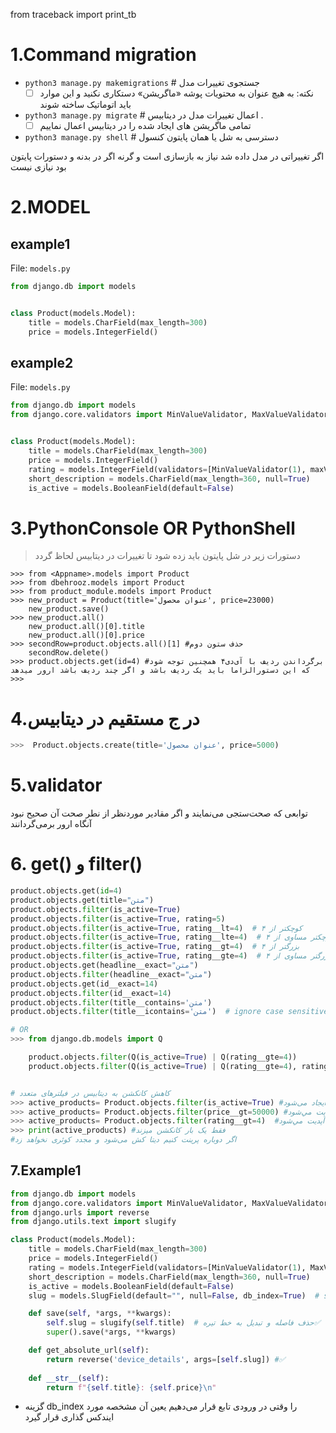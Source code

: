 from traceback import print_tb

# 1.Command migration

* `python3 manage.py makemigrations` # جستجوی تغییرات مدل
    + [ ]   نکته: به هیچ عنوان به محتویات پوشه «ماگریشن» دستکاری نکنید و این موارد باید اتوماتیک ساخته شوند
* `python3 manage.py migrate` # اعمال تغییرات مدل در دیتابیس .
    + [ ]    تمامی ماگریشن های ایجاد شده را در دیتابیس اعمال نماییم
* `python3 manage.py shell` # دسترسی به شل یا همان پایتون کنسول

اگر تغییراتی در مدل داده شد نیاز به بازسازی است و گرنه اگر در بدنه و دستورات پایتون بود نیازی نیست

# 2.MODEL

## example1

File: `models.py`

```python
from django.db import models


class Product(models.Model):
    title = models.CharField(max_length=300)
    price = models.IntegerField()
```

## example2

File: `models.py`

```python
from django.db import models
from django.core.validators import MinValueValidator, MaxValueValidator


class Product(models.Model):
    title = models.CharField(max_length=300)
    price = models.IntegerField()
    rating = models.IntegerField(validators=[MinValueValidator(1), maxValueValidator(5)], default=0)
    short_description = models.CharField(max_length=360, null=True)
    is_active = models.BooleanField(default=False)
```

# 3.PythonConsole OR PythonShell

> دستورات زیر در شل پایتون باید زده شود تا تغییرات در دیتابیس لحاظ گردد

```
>>> from <Appname>.models import Product
>>> from dbehrooz.models import Product
>>> from product_module.models import Product
>>> new_product = Product(title='عنوان محصول', price=23000)
    new_product.save()
>>> new_product.all()
    new_product.all()[0].title
    new_product.all()[0].price
>>> secondRow=product.objects.all()[1] #حذف ستون دوم
    secondRow.delete()
>>> product.objects.get(id=4) #برگرداندن ردیف با آی‌دی۴ همچنین توجه شود که این دستورالزاما باید یک ردیف باشد و اگر چند ردیف باشد ارور میدهد 
>>>   
```

# 4.در ج مستقیم در دیتابیس 

```python
>>>  Product.objects.create(title='عنوان محصول', price=5000)
```


# 5.validator

توابعی که صحت‌ستجی می‌نمایند و اگر مقادیر موردنظر از نطر صحت آن صحیح نبود آنگاه ارور برمی‌گردانند
 


# 6. get() و filter()

```python
product.objects.get(id=4)
product.objects.get(title="متن")
product.objects.filter(is_active=True)
product.objects.filter(is_active=True, rating=5)
product.objects.filter(is_active=True, rating__lt=4)  # کوچکتر از ۴
product.objects.filter(is_active=True, rating__lte=4)  # کوچکتر مساوی از ۴
product.objects.filter(is_active=True, rating__gt=4)  # بزرگتر از ۴
product.objects.filter(is_active=True, rating__gte=4)  # بزرگتر مساوی از ۴
product.objects.get(headline__exact="متن")
product.objects.filter(headline__exact="متن")
product.objects.get(id__exact=14)
product.objects.filter(id__exact=14)
product.objects.filter(title__contains='متن')
product.objects.filter(title__icontains='متن')  # ignore case sensitive

# OR
>>> from django.db.models import Q

    product.objects.filter(Q(is_active=True) | Q(rating__gte=4))
    product.objects.filter(Q(is_active=True) | Q(rating__gte=4), rating__lt=5)


# کاهش کانکشن به دیتابیس در فیلترهای متعدد
>>> active_products= Product.objects.filter(is_active=True) #کوئری ایجاد می‌شود
>>> active_products= Product.objects.filter(price__gt=50000) #کوئری آپدیت مي‌شود
>>> active_products= Product.objects.filter(rating__gt=4)  #کوئری آپدیت مي‌شود
>>> print(active_products) #فقط یک بار کانکشن میزند
#اگر دوباره پرینت کنیم دیتا کش می‌شود و مجدد کوئری نخواهد زد

```


## 7.Example1

```python
from django.db import models
from django.core.validators import MinValueValidator, MaxValueValidator
from django.urls import reverse
from django.utils.text import slugify

class Product(models.Model):
    title = models.CharField(max_length=300)
    price = models.IntegerField()
    rating = models.IntegerField(validators=[MinValueValidator(1), MaxValueValidator(5)], default=0)
    short_description = models.CharField(max_length=360, null=True)
    is_active = models.BooleanField(default=False)
    slug = models.SlugField(default="", null=False, db_index=True)  # samsung galaxy s10 => samsung-galaxy-s10✅️

    def save(self, *args, **kwargs):
        self.slug = slugify(self.title)  # حذف فاصله و تبدیل به خط تیره✅️
        super().save(*args, **kwargs)

    def get_absolute_url(self):
        return reverse('device_details', args=[self.slug]) #✅️
    
    def __str__(self):
        return f"{self.title}: {self.price}\n"
```

*  گزینه db_index را وقتی در ورودی تابع قرار می‌دهیم یعین آن مشخصه مورد ایندکس گذاری قرار گیرد
